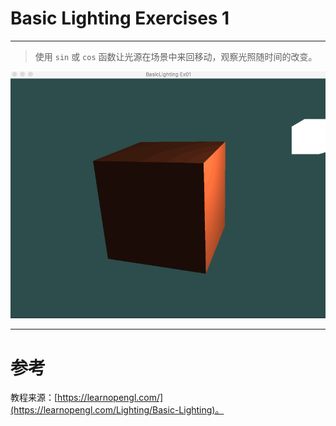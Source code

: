 # Basic Lighting Exercises 1

---

> 使用 `sin` 或 `cos` 函数让光源在场景中来回移动，观察光照随时间的改变。



![BasicLighting_Ex01.gif](BasicLighting_Ex01.gif)


---


# 参考
教程来源：[https://learnopengl.com/](https://learnopengl.com/Lighting/Basic-Lighting)。